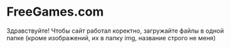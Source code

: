 # FreeGames.com
Здравствуйте! Чтобы сайт работал коректно, загружайте файлы в одной папке (кроме изображений, их в папку img, название строго не меня)

